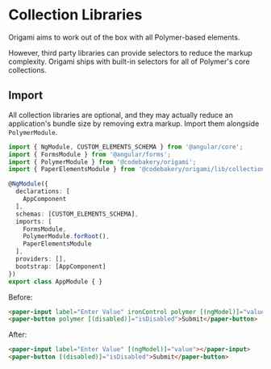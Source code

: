 # Collection Libraries

Origami aims to work out of the box with all Polymer-based elements.

However, third party libraries can provide selectors to reduce the markup complexity. Origami ships with built-in selectors for all of Polymer's core collections.

## Import

All collection libraries are optional, and they may actually reduce an application's bundle size by removing extra markup. Import them alongside `PolymerModule`.

```ts
import { NgModule, CUSTOM_ELEMENTS_SCHEMA } from '@angular/core';
import { FormsModule } from '@angular/forms';
import { PolymerModule } from '@codebakery/origami';
import { PaperElementsModule } from '@codebakery/origami/lib/collections';

@NgModule({
  declarations: [
    AppComponent
  ],
  schemas: [CUSTOM_ELEMENTS_SCHEMA],
  imports: [
    FormsModule,
    PolymerModule.forRoot(),
    PaperElementsModule
  ],
  providers: [],
  bootstrap: [AppComponent]
})
export class AppModule { }
```

Before:
```html
<paper-input label="Enter Value" ironControl polymer [(ngModel)]="value"></paper-input>
<paper-button polymer [(disabled)]="isDisabled">Submit</paper-button>
```

After:
```html
<paper-input label="Enter Value" [(ngModel)]="value"></paper-input>
<paper-button [(disabled)]="isDisabled">Submit</paper-button>
```
